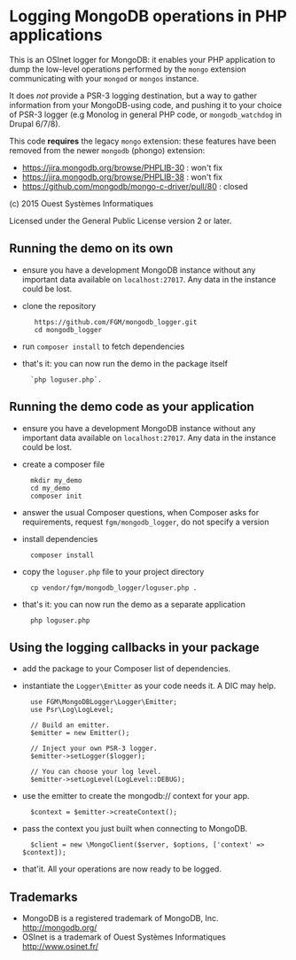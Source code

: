 Logging MongoDB operations in PHP applications
==============================================

This is an OSInet logger for MongoDB: it enables your PHP application to dump
the low-level operations performed by the `mongo` extension communicating with
your `mongod` or `mongos` instance.

It does *not* provide a PSR-3 logging destination, but a way to gather
information from your MongoDB-using code, and pushing it to your choice of PSR-3
logger (e.g Monolog in general PHP code, or `mongodb_watchdog` in Drupal 6/7/8).

This code **requires** the legacy `mongo` extension: these features have been
removed from the newer `mongodb` (phongo) extension:

* https://jira.mongodb.org/browse/PHPLIB-30 : won't fix
* https://jira.mongodb.org/browse/PHPLIB-38 : won't fix
* https://github.com/mongodb/mongo-c-driver/pull/80 : closed

(c) 2015 Ouest Systèmes Informatiques

Licensed under the General Public License version 2 or later.


Running the demo on its own
---------------------------

* ensure you have a development MongoDB instance without any important data
  available on `localhost:27017`. Any data in the instance could be lost.
* clone the repository

         https://github.com/FGM/mongodb_logger.git
         cd mongodb_logger

* run `composer install` to fetch dependencies
* that's it: you can now run the demo in the package itself

        `php loguser.php`.


Running the demo code as your application
-----------------------------------------

* ensure you have a development MongoDB instance without any important data
  available on `localhost:27017`. Any data in the instance could be lost.
* create a composer file

        mkdir my_demo
        cd my_demo
        composer init

* answer the usual Composer questions,  when Composer asks for requirements, request `fgm/mongodb_logger`, do not specify a version
* install dependencies

        composer install

* copy the `loguser.php` file to your project directory

        cp vendor/fgm/mongodb_logger/loguser.php .

* that's it: you can now run the demo as a separate application

        php loguser.php


Using the logging callbacks in your package
-------------------------------------------

* add the package to your Composer list of dependencies.
* instantiate the `Logger\Emitter` as your code needs it. A DIC may help.

        use FGM\MongoDBLogger\Logger\Emitter;
        use Psr\Log\LogLevel;

        // Build an emitter.
        $emitter = new Emitter();

        // Inject your own PSR-3 logger.
        $emitter->setLogger($logger);

        // You can choose your log level.
        $emitter->setLogLevel(LogLevel::DEBUG);

* use the emitter to create the mongodb:// context for your app.

        $context = $emitter->createContext();

* pass the context you just built when connecting to MongoDB.

        $client = new \MongoClient($server, $options, ['context' => $context]);

* that'it. All your operations are now ready to be logged.


Trademarks
----------

* MongoDB is a registered trademark of MongoDB, Inc. http://mongodb.org/
* OSInet is a trademark of Ouest Systèmes Informatiques http://www.osinet.fr/
